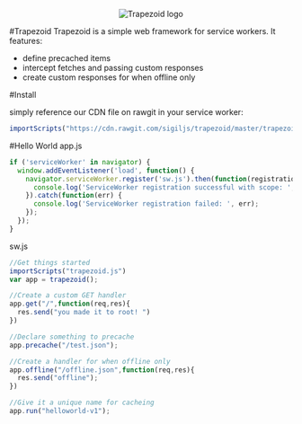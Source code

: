 <p align="center">
  <img src="https://upload.wikimedia.org/wikipedia/commons/b/b7/Isosceles_trapezoid.jpg" alt="Trapezoid logo"/>
</p>

#Trapezoid
Trapezoid is a simple web framework for service workers. It features:
* define precached items
* intercept fetches and passing custom responses
* create custom responses for when offline only

#Install

simply reference our CDN file on rawgit in your service worker:
```javascript
importScripts("https://cdn.rawgit.com/sigiljs/trapezoid/master/trapezoid.js")
```

#Hello World
app.js
```javascript
if ('serviceWorker' in navigator) {
  window.addEventListener('load', function() {
    navigator.serviceWorker.register('sw.js').then(function(registration) {
      console.log('ServiceWorker registration successful with scope: ', registration.scope);
    }).catch(function(err) {
      console.log('ServiceWorker registration failed: ', err);
    });
  });
}
```

sw.js
```javascript
//Get things started
importScripts("trapezoid.js")
var app = trapezoid();

//Create a custom GET handler
app.get("/",function(req,res){
  res.send("you made it to root! ")
})

//Declare something to precache
app.precache("/test.json");

//Create a handler for when offline only
app.offline("/offline.json",function(req,res){
  res.send("offline");
})

//Give it a unique name for cacheing
app.run("helloworld-v1");
```
